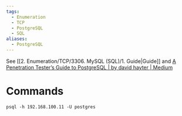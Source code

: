 ```yaml
---
tags:
  - Enumeration
  - TCP
  - PostgreSQL
  - SQL
aliases:
  - PostgreSQL
---
```


See [[2. Enumeration/TCP/3306. MySQL (SQL)/1. Guide|Guide]] and [A Penetration Tester’s Guide to PostgreSQL | by david hayter | Medium](https://medium.com/@cryptocracker99/a-penetration-testers-guide-to-postgresql-d78954921ee9)


# Commands 

```
psql -h 192.168.100.11 -U postgres
```